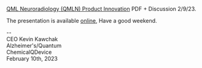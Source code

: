 [QML Neuroradiology (QMLN) Product Innovation](https://www.chemicalqdevice.com/qml-neuroradiology-qmln-product-innovation) PDF + Discussion 2/9/23.

The presentation is available [online](https://www.youtube.com/watch?v=jb52FMbHOpQ), Have a good weekend.

-- <br>
CEO Kevin Kawchak <br>
Alzheimer's/Quantum <br>
ChemicalQDevice <br>
February 10th, 2023 <br>
